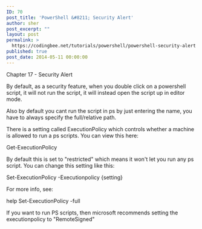 ```yaml
---
ID: 70
post_title: 'PowerShell &#8211; Security Alert'
author: sher
post_excerpt: ""
layout: post
permalink: >
  https://codingbee.net/tutorials/powershell/powershell-security-alert
published: true
post_date: 2014-05-11 00:00:00
---
```

Chapter 17 - Security Alert

By default, as a security feature, when you double click on a powershell script, it will not run the script, 
it will instead open the script up in editor mode.

Also by default you cant run the script in ps by just entering the name, you have to always specify the full/relative path.  

There is a setting called ExecutionPolicy which controls whether a machine is allowed to run a ps scripts. You can 
view this here:

Get-ExecutionPolicy

By default this is set to "restricted" which means it won't let you run any ps script. You can change this setting
like this: 

Set-ExecutionPolicy -Executionpolicy {setting}
 
For more info, see:

help Set-ExecutionPolicy -full

If you want to run PS scripts, then microsoft recommends setting the executionpolicy to "RemoteSigned"